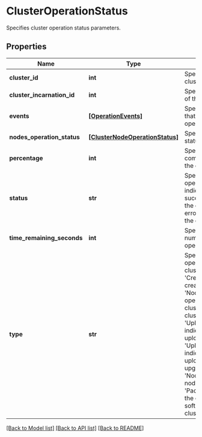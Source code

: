 # ClusterOperationStatus

Specifies cluster operation status parameters.

## Properties
Name | Type | Description | Notes
------------ | ------------- | ------------- | -------------
**cluster_id** | **int** | Specifies the id of the cluster. | [optional] 
**cluster_incarnation_id** | **int** | Specifies the incarnation id of the cluster. | [optional] 
**events** | [**[OperationEvents]**](OperationEvents.md) | Specifies the list of events that took place during the operation. | [optional] 
**nodes_operation_status** | [**[ClusterNodeOperationStatus]**](ClusterNodeOperationStatus.md) | Specifies the operation status of the nodes. | [optional] 
**percentage** | **int** | Specifies an approximate completion percentage for the operation. | [optional] 
**status** | **str** | Specifies the status of the operation. &#39;Success&#39; indicates the operation is successful. &#39;Failed&#39; indicates the operation failed due to an error. &#39;InProgress&#39; indicates the operation is in progress. | [optional] 
**time_remaining_seconds** | **int** | Specifies an estimated number of seconds until the operation is complete. | [optional] 
**type** | **str** | Specifies the type of cluster operation. &#39;Destroy&#39; indicates cluster destroy operation. &#39;Create&#39; indicates cluster create operation. &#39;NodeAddition&#39; indicates the operation to add nodes to the cluster. &#39;Upgrade&#39; indicates cluster upgrade operation. &#39;UploadPackageByUrl&#39; indicates the operation to upload a package by URL. &#39;UploadPackageAndUpgrade&#39; indicates the operation to upload package by URL and upgrade the cluster. &#39;NodeRemoval&#39; indicates a node removal operation. &#39;PackageRemoval&#39; indicates the operation to remove a software package from the cluster. | [optional] 

[[Back to Model list]](../README.md#documentation-for-models) [[Back to API list]](../README.md#documentation-for-api-endpoints) [[Back to README]](../README.md)


